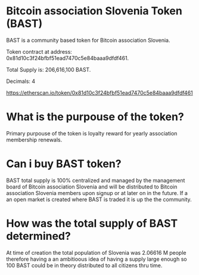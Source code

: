 # Bitcoin association Slovenia Token (BAST)

BAST is a community based token for Bitcoin association Slovenia.

Token contract at address: 0x81d10c3f24bfbf51ead7470c5e84baaa9dfdf461. 

Total Supply is: 	206,616,100 BAST. 

Decimals: 4

https://etherscan.io/token/0x81d10c3f24bfbf51ead7470c5e84baaa9dfdf461

# What is the purpouse of the token?

Primary purpouse of the token is loyalty reward for yearly association membership renewals.


# Can i buy BAST token?

BAST total supply is 100% centralized and managed by the management board of Bitcoin association Slovenia  and will be distributed to Bitcoin association Slovenia members upon signup or at later on in the future.
If a an open market is created where BAST is traded it is up the the community.

# How was the total supply of BAST determined?

At time of creation the total population of Slovenia was 2.06616 M people therefore having a an ambitioous idea of having a supply large enough so 100 BAST could be in theory distributed to all citizens thru time. 
